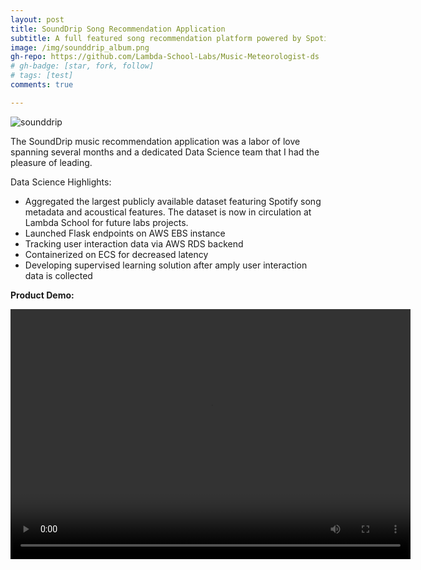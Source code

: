 ```yaml
---
layout: post
title: SoundDrip Song Recommendation Application 
subtitle: A full featured song recommendation platform powered by Spotify
image: /img/sounddrip_album.png
gh-repo: https://github.com/Lambda-School-Labs/Music-Meteorologist-ds
# gh-badge: [star, fork, follow]
# tags: [test]
comments: true

---
```


![sounddrip](/img/sounddrip.png)

The SoundDrip music recommendation application was a labor of love spanning several months and a dedicated Data Science team that I had the pleasure of leading. 

Data Science Highlights:

* Aggregated the largest publicly available dataset featuring Spotify song metadata and acoustical features. The dataset is now in circulation at Lambda School for future labs projects.
* Launched Flask endpoints on AWS EBS instance  
* Tracking user interaction data via AWS RDS backend
* Containerized on ECS for decreased latency
* Developing supervised learning solution after amply user interaction data is collected    


**Product Demo:**

<video src="/img/Labs_20_Sound_Drip_Demo_Video.mp4" width="640" height="400" controls preload></video>


